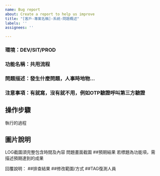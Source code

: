 ```yaml
---
name: Bug report
about: Create a report to help us improve
title: "[客戶-專案名稱]-系統-問題概述"
labels: ''
assignees: ''

---
```


### 環境：DEV/SIT/PROD
### 功能名稱：共用流程
### 問題描述：發生什麼問題，人事時地物…
### 注意事項：有就寫，沒有就不用，例如OTP驗證呼叫第三方驗證
## 操作步驟
執行的過程
## 圖片說明
LOG截圖須完整包含時間及內容
問題畫面截圖
##預期結果
若標題為功能項，需描述預期達到的成果



回覆說明：
##排查結果
##修改範圍/方式
##TAG復測人員
